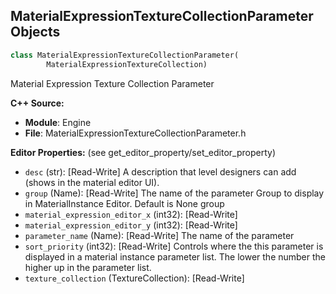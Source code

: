 ## MaterialExpressionTextureCollectionParameter Objects

```python
class MaterialExpressionTextureCollectionParameter(
        MaterialExpressionTextureCollection)
```

Material Expression Texture Collection Parameter

**C++ Source:**

- **Module**: Engine
- **File**: MaterialExpressionTextureCollectionParameter.h

**Editor Properties:** (see get_editor_property/set_editor_property)

- ``desc`` (str):  [Read-Write] A description that level designers can add (shows in the material editor UI).
- ``group`` (Name):  [Read-Write] The name of the parameter Group to display in MaterialInstance Editor. Default is None group
- ``material_expression_editor_x`` (int32):  [Read-Write]
- ``material_expression_editor_y`` (int32):  [Read-Write]
- ``parameter_name`` (Name):  [Read-Write] The name of the parameter
- ``sort_priority`` (int32):  [Read-Write] Controls where the this parameter is displayed in a material instance parameter list.  The lower the number the higher up in the parameter list.
- ``texture_collection`` (TextureCollection):  [Read-Write]

<a id="unreal.MaterialExpressionTextureCoordinate"></a>